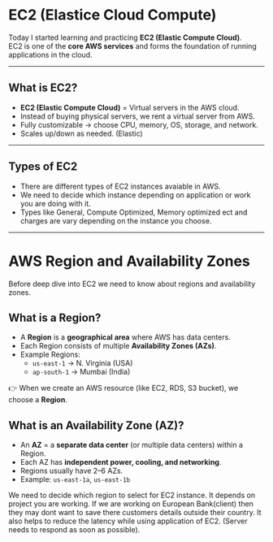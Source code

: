 # EC2 (Elastice Cloud Compute)
Today I started learning and practicing **EC2 (Elastic Compute Cloud)**.  
EC2 is one of the **core AWS services** and forms the foundation of running applications in the cloud.

---

## What is EC2?
- **EC2 (Elastic Compute Cloud)** = Virtual servers in the AWS cloud.  
- Instead of buying physical servers, we rent a virtual server from AWS.  
- Fully customizable → choose CPU, memory, OS, storage, and network.  
- Scales up/down as needed. (Elastic)

---

## Types of EC2
- There are different types of EC2 instances avaiable in AWS.
- We need to decide which instance depending on application or work you are doing with it.
- Types like General, Compute Optimized, Memory optimized ect and charges are vary depending on the instance you choose.

---

# AWS Region and Availability Zones
Before deep dive into EC2 we need to know about regions and availability zones.
## What is a Region?
- A **Region** is a **geographical area** where AWS has data centers.  
- Each Region consists of multiple **Availability Zones (AZs)**.  
- Example Regions:
  - `us-east-1` → N. Virginia (USA)
  - `ap-south-1` → Mumbai (India)

👉 When we create an AWS resource (like EC2, RDS, S3 bucket), we choose a **Region**.

## What is an Availability Zone (AZ)?
- An **AZ** = a **separate data center** (or multiple data centers) within a Region.  
- Each AZ has **independent power, cooling, and networking**.  
- Regions usually have 2–6 AZs.  
- Example: `us-east-1a`, `us-east-1b`

We need to decide which region to select for EC2 instance. It depends on project you are working.
If we are working on European Bank(client) then they may dont want to save there customers details outside their country.
It also helps to reduce the latency while using application of EC2. (Server needs to respond as soon as possible).


